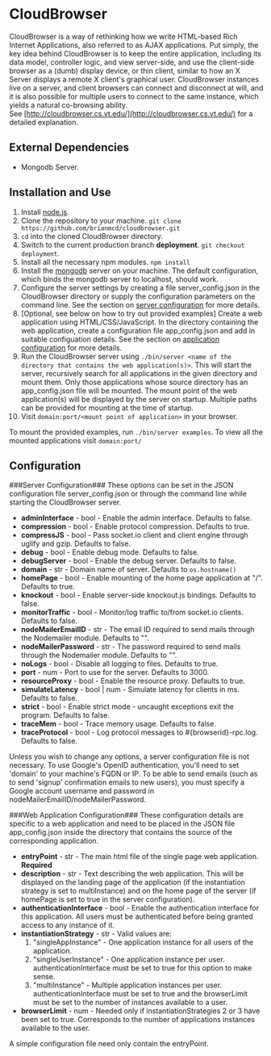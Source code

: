 CloudBrowser
============
CloudBrowser is a way of rethinking how we write HTML-based Rich Internet Applications, also referred to as AJAX applications.
Put simply, the key idea behind CloudBrowser is to keep the entire application, including its data model, controller logic, and view server-side,
and use the client-side browser as a (dumb) display device,
or thin client, similar to how an X Server displays a remote X client's graphical user.
CloudBrowser instances live on a server, and client browsers can connect and disconnect at will,
and it is also possible for multiple users to connect to the same instance, which yields a natural co-browsing ability.    
See [http://cloudbrowser.cs.vt.edu/](http://cloudbrowser.cs.vt.edu/) for a detailed explanation.

External Dependencies
---------------------

* Mongodb Server.

Installation and Use
--------------------
1. Install [node.js](http://nodejs.org/).
2. Clone the repository to your machine. `git clone https://github.com/brianmcd/cloudbrowser.git`
3. `cd` into the cloned CloudBrowser directory.
4. Switch to the current production branch **deployment**. `git checkout deployment`.
5. Install all the necessary npm modules. `npm install`
6. Install the [mongodb](http://www.mongodb.org/downloads) server on your machine. The default configuration, which binds the mongodb server to localhost, should work. 
5. Configure the server settings by creating a file server\_config.json in the CloudBrowser directory or supply the configuration parameters on the command line.
See the section on [server configuration](#server-configuration) for more details. 
6. [Optional, see below on how to try out provided examples] Create a web application using HTML/CSS/JavaScript. In the directory containing the web application, create a configuration file app\_config.json and add in
suitable configuation details. See the section on [application configuration](#web-application-configuration) for more details.
7. Run the CloudBrowser server using `./bin/server <name of the directory that contains the web application(s)>`.
This will start the server, recursively search for all applications in the given directory and mount them.
Only those applications whose source directory has an app\_config.json file will be mounted.
The mount point of the web application(s) will be displayed by the server on startup.
Multiple paths can be provided for mounting at the time of startup.
8. Visit `domain:port/<mount point of application>` in your browser.

To mount the provided examples, run `./bin/server examples`.
To view all the mounted applications visit `domain:port/`


Configuration
-------------

###Server Configuration###
These options can be set in the JSON configuration file server\_config.json or through the command line while starting the CloudBrowser server.

* **adminInterface**      - bool - Enable the admin interface. Defaults to false.
* **compression**         - bool - Enable protocol compression. Defaults to true.
* **compressJS**          - bool - Pass socket.io client and client engine through uglify and gzip. Defaults to false.
* **debug**               - bool - Enable debug mode. Defaults to false.
* **debugServer**         - bool - Enable the debug server. Defaults to false.
* **domain**              - str  - Domain name of server. Defaults to `os.hostname()`
* **homePage**            - bool - Enable mounting of the home page application at "/". Defaults to true.
* **knockout**            - bool - Enable server-side knockout.js bindings. Defaults to false.
* **monitorTraffic**      - bool - Monitor/log traffic to/from socket.io clients. Defaults to false.
* **nodeMailerEmailID**   - str  - The email ID required to send mails through the Nodemailer module. Defaults to "".
* **nodeMailerPassword**  - str  - The password required to send mails through the Nodemailer module. Defaults to "".
* **noLogs**              - bool - Disable all logging to files. Defaults to true.
* **port**                - num  - Port to use for the server. Defaults to 3000.
* **resourceProxy**       - bool - Enable the resource proxy. Defaults to true.
* **simulateLatency**     - bool | num - Simulate latency for clients in ms. Defaults to false.
* **strict**              - bool - Enable strict mode - uncaught exceptions exit the program. Defaults to false.
* **traceMem**            - bool - Trace memory usage. Defaults to false.
* **traceProtocol**       - bool - Log protocol messages to #{browserid}-rpc.log. Defaults to false.

Unless you wish to change any options, a server configuration file is not necessary.
To use Google's OpenID authentication, you'll need to set 'domain' to your machine's FQDN
or IP.
To be able to send emails (such as to send 'signup' confirmation emails to new users),
you must specify a Google account username and password in nodeMailerEmailID/nodeMailerPassword.

###Web Application Configuration###
These configuration details are specific to a web application and need to be placed in the JSON file app\_config.json inside the directory
that contains the source of the corresponding application.

* **entryPoint**                - str  - The main html file of the single page web application. **Required**
* **description**               - str  - Text describing the web application.
This will be displayed on the landing page of the application (if the instantiation strategy is set to multiInstance)
and on the home page of the server (if homePage is set to true in the server configuration).
* **authenticationInterface**   - bool - Enable the authentication interface for this application.
All users must be authenticated before being granted access to any instance of it.
* **instantiationStrategy**     - str  - Valid values are:
    1. "singleAppInstance" - One application instance for all users of the application.
    2. "singleUserInstance" - One application instance per user. authenticationInterface must be set to true for this option to make sense.
    3. "multiInstance"  - Multiple application instances per user.
authenticationInterface must be set to true and the browserLimit must be set to the number of instances available to a user.
* **browserLimit**  - num - Needed only if instantiationStrategies 2 or 3 have been set to true. Corresponds to the number of applications instances
available to the user. 

A simple configuration file need only contain the entryPoint.
